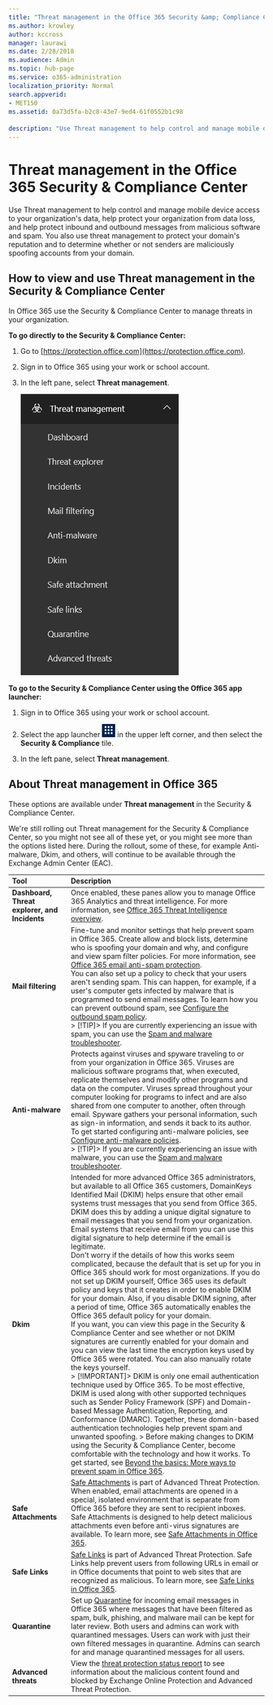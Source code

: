 ```yaml
---
title: "Threat management in the Office 365 Security &amp; Compliance Center"
ms.author: krowley
author: kccross
manager: laurawi
ms.date: 2/28/2018
ms.audience: Admin
ms.topic: hub-page
ms.service: o365-administration
localization_priority: Normal
search.appverid:
- MET150
ms.assetid: 0a73d5fa-b2c8-43e7-9ed4-61f0552b1c98

description: "Use Threat management to help control and manage mobile device access to your organization's data, help protect your organization from data loss, and help protect inbound and outbound messages from malicious software and spam. You also use threat management to protect your domain's reputation and to determine whether or not senders are maliciously spoofing accounts from your domain."
---
```


# Threat management in the Office 365 Security &amp; Compliance Center

Use Threat management to help control and manage mobile device access to your organization's data, help protect your organization from data loss, and help protect inbound and outbound messages from malicious software and spam. You also use threat management to protect your domain's reputation and to determine whether or not senders are maliciously spoofing accounts from your domain.
  
## How to view and use Threat management in the Security &amp; Compliance Center

In Office 365 use the Security &amp; Compliance Center to manage threats in your organization.
  
 **To go directly to the Security &amp; Compliance Center:**
  
1. Go to [https://protection.office.com](https://protection.office.com).
    
2. Sign in to Office 365 using your work or school account.
    
3. In the left pane, select **Threat management**.
    
    ![Office 365 Security &amp; Compliance Center Threat management menu](media/dca29ff2-ad6d-4c27-becb-b5947268d55a.png)
  
 **To go to the Security &amp; Compliance Center using the Office 365 app launcher:**
  
1. Sign in to Office 365 using your work or school account.
    
2. Select the app launcher ![The app launcher icon in Office 365](media/7502f4ec-3c9a-435d-a7b4-b9cda85189a7.png) in the upper left corner, and then select the **Security &amp; Compliance** tile. 
    
3. In the left pane, select **Threat management**.
    
## About Threat management in Office 365

These options are available under **Threat management** in the Security &amp; Compliance Center. 
  
We're still rolling out Threat management for the Security &amp; Compliance Center, so you might not see all of these yet, or you might see more than the options listed here. During the rollout, some of these, for example Anti-malware, Dkim, and others, will continue to be available through the Exchange Admin Center (EAC).
  
|**Tool**|**Description**|
|:-----|:-----|
|**Dashboard, Threat explorer, and Incidents** <br/> |Once enabled, these panes allow you to manage Office 365 Analytics and threat intelligence. For more information, see [Office 365 Threat Intelligence overview](office-365-ti.md).  <br/> |
|**Mail filtering** <br/> |Fine-tune and monitor settings that help prevent spam in Office 365. Create allow and block lists, determine who is spoofing your domain and why, and configure and view spam filter policies. For more information, see [Office 365 email anti-spam protection](anti-spam-protection.md).  <br/> You can also set up a policy to check that your users aren't sending spam. This can happen, for example, if a user's computer gets infected by malware that is programmed to send email messages. To learn how you can prevent outbound spam, see [Configure the outbound spam policy](https://technet.microsoft.com/library/jj200737%28v=exchg.150%29.aspx).  <br/> > [!TIP]> If you are currently experiencing an issue with spam, you can use the [Spam and malware troubleshooter](https://configure.office.com/Scenario.aspx?sid=73).           |
|**Anti-malware** <br/> |Protects against viruses and spyware traveling to or from your organization in Office 365. Viruses are malicious software programs that, when executed, replicate themselves and modify other programs and data on the computer. Viruses spread throughout your computer looking for programs to infect and are also shared from one computer to another, often through email. Spyware gathers your personal information, such as sign-in information, and sends it back to its author. To get started configuring anti-malware policies, see [Configure anti-malware policies](https://technet.microsoft.com/library/jj200745%28v=exchg.150%29.aspx).  <br/> > [!TIP]> If you are currently experiencing an issue with malware, you can use the [Spam and malware troubleshooter](https://configure.office.com/Scenario.aspx?sid=73).           |
|**Dkim** <br/> |Intended for more advanced Office 365 administrators, but available to all Office 365 customers, DomainKeys Identified Mail (DKIM) helps ensure that other email systems trust messages that you send from Office 365. DKIM does this by adding a unique digital signature to email messages that you send from your organization. Email systems that receive email from you can use this digital signature to help determine if the email is legitimate.  <br/> Don't worry if the details of how this works seem complicated, because the default that is set up for you in Office 365 should work for most organizations. If you do not set up DKIM yourself, Office 365 uses its default policy and keys that it creates in order to enable DKIM for your domain. Also, if you disable DKIM signing, after a period of time, Office 365 automatically enables the Office 365 default policy for your domain.  <br/> If you want, you can view this page in the Security &amp; Compliance Center and see whether or not DKIM signatures are currently enabled for your domain and you can view the last time the encryption keys used by Office 365 were rotated. You can also manually rotate the keys yourself.  <br/> > [!IMPORTANT]> DKIM is only one email authentication technique used by Office 365. To be most effective, DKIM is used along with other supported techniques such as Sender Policy Framework (SPF) and Domain-based Message Authentication, Reporting, and Conformance (DMARC). Together, these domain-based authentication technologies help prevent spam and unwanted spoofing. > Before making changes to DKIM using the Security &amp; Compliance Center, become comfortable with the technology and how it works. To get started, see [Beyond the basics: More ways to prevent spam in Office 365](anti-spam-protection.md#BeyondBasics).           |
|**Safe Attachments** <br/> |[Safe Attachments](atp-safe-attachments.md) is part of Advanced Threat Protection. When enabled, email attachments are opened in a special, isolated environment that is separate from Office 365 before they are sent to recipient inboxes. Safe Attachments is designed to help detect malicious attachments even before anti-virus signatures are available. To learn more, see [Safe Attachments in Office 365](atp-safe-attachments.md).  <br/> |
|**Safe Links** <br/> |[Safe Links](atp-safe-links.md) is part of Advanced Threat Protection. Safe Links help prevent users from following URLs in email or in Office documents that point to web sites that are recognized as malicious. To learn more, see [Safe Links in Office 365](atp-safe-links.md).  <br/> |
|**Quarantine** <br/> |Set up [Quarantine](http://go.microsoft.com/fwlink/p/?LinkID=809005) for incoming email messages in Office 365 where messages that have been filtered as spam, bulk, phishing, and malware mail can be kept for later review. Both users and admins can work with quarantined messages. Users can work with just their own filtered messages in quarantine. Admins can search for and manage quarantined messages for all users.  <br/> |
|**Advanced threats** <br/> |View the [threat protection status report](https://support.office.com/en-US/article/View-the-reports-for-Advanced-Threat-Protection-E47E838C-D99E-4C0B-B9AA-E66C4FAE902F#advancedthreats) to see information about the malicious content found and blocked by Exchange Online Protection and Advanced Threat Protection.  <br/> |
   

